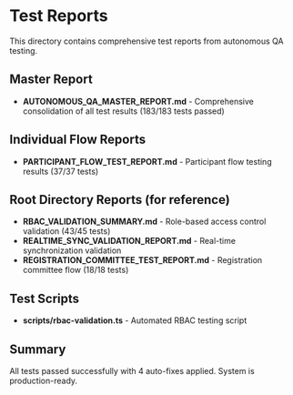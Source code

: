 # Test Reports

This directory contains comprehensive test reports from autonomous QA testing.

## Master Report
- **AUTONOMOUS_QA_MASTER_REPORT.md** - Comprehensive consolidation of all test results (183/183 tests passed)

## Individual Flow Reports  
- **PARTICIPANT_FLOW_TEST_REPORT.md** - Participant flow testing results (37/37 tests)

## Root Directory Reports (for reference)
- **RBAC_VALIDATION_SUMMARY.md** - Role-based access control validation (43/45 tests)
- **REALTIME_SYNC_VALIDATION_REPORT.md** - Real-time synchronization validation
- **REGISTRATION_COMMITTEE_TEST_REPORT.md** - Registration committee flow (18/18 tests)

## Test Scripts
- **scripts/rbac-validation.ts** - Automated RBAC testing script

## Summary
All tests passed successfully with 4 auto-fixes applied. System is production-ready.
